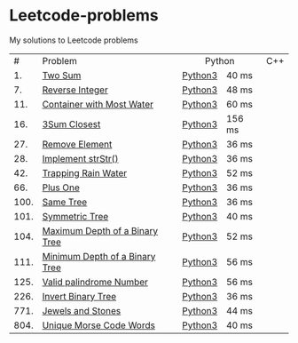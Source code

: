 # Leetcode-problems
My solutions to Leetcode problems

<table>
  <tr>
    <td>#</td>
    <td>Problem</td>
    <td colspan="2" align="center">Python</td>
    <td colspan="2" align="center">C++</td>
  </tr>
  <tr>
    <td>1. </td>
    <td><a href="https://leetcode.com/problems/two-sum/">Two Sum</a></td>
    <td><a href="https://github.com/HarshdipD/Leetcode-problems/blob/master/Python3/two-sum.py">Python3</a></td>
    <td>40 ms</td>
    <td></td>
    <td></td>
  </tr>
  <tr>
    <td>7. </td>
    <td><a href="https://leetcode.com/problems/reverse-integer/">Reverse Integer</a></td>
    <td><a href="https://github.com/HarshdipD/Leetcode-problems/blob/master/Python3/Reverse-Integer.py">Python3</a></td>
    <td>48 ms</td>
    <td></td>
    <td></td>
  </tr>
  <tr>
    <td>11. </td>
    <td><a href="https://leetcode.com/problems/container-with-most-water/">Container with Most Water</a></td>
    <td><a href="https://github.com/HarshdipD/Leetcode-problems/blob/master/Python3/Container%20with%20Most%20Water.py">Python3</a></td>
    <td>60 ms</td>
    <td></td>
    <td></td>
  </tr>
     <tr>
    <td>16. </td>
    <td><a href="https://leetcode.com/problems/3sum-closest/">3Sum Closest</a></td>
    <td><a href="https://github.com/HarshdipD/Leetcode-problems/blob/master/Python3/3Sum%20Closest">Python3</a></td>
    <td>156 ms</td>
    <td></td>
    <td></td>
  </tr>
  <tr>
    <td>27. </td>
    <td><a href="https://leetcode.com/problems/remove-element/">Remove Element</a></td>
    <td><a href="https://github.com/HarshdipD/Leetcode-problems/blob/master/Python3/Remove%20element.py">Python3</a></td>
    <td>36 ms</td>
    <td></td>
    <td></td>
  </tr>
  <tr>
    <td>28. </td>
    <td><a href="https://leetcode.com/problems/implement-strstr/">Implement strStr()</a></td>
    <td><a href="https://github.com/HarshdipD/Leetcode-problems/blob/master/Python3/Implement%20strStr().py">Python3</a></td>
    <td>36 ms</td>
    <td></td>
    <td></td>
  </tr>
  <tr>
  <tr>
    <td>42. </td>
    <td><a href="https://leetcode.com/problems/trapping-rain-water">Trapping Rain Water</a></td>
    <td><a href="https://github.com/HarshdipD/Leetcode-problems/blob/master/Python3/Trapping%20Rain%20Water.py">Python3</a></td>
    <td>52 ms</td>
    <td></td>
    <td></td>
  </tr>
    <td>66. </td>
    <td><a href="https://leetcode.com/problems/plus-one/">Plus One</a></td>
    <td><a href="https://github.com/HarshdipD/Leetcode-problems/blob/master/Python3/Plus%20One.py">Python3</a></td>
    <td>36 ms</td>
    <td></td>
    <td></td>
  </tr>
  <tr>
    <td>100. </td>
    <td><a href="https://leetcode.com/problems/same-tree/">Same Tree</a></td>
    <td><a href="https://github.com/HarshdipD/Leetcode-problems/blob/master/Python3/Same%20Tree.py">Python3</a></td>
    <td>36 ms</td>
    <td></td>
    <td></td>
  </tr>
  <tr>
    <td>101. </td>
    <td><a href="https://leetcode.com/problems/symmetric-tree/">Symmetric Tree</a></td>
    <td><a href="https://github.com/HarshdipD/Leetcode-problems/blob/master/Python3/Symmetric%20Tree.py">Python3</a></td>
    <td>40 ms</td>
    <td></td>
    <td></td>
  </tr>
  <tr>
    <td>104. </td>
    <td><a href="https://leetcode.com/problems/maximum-depth-of-binary-tree/">Maximum Depth of a Binary Tree</a></td>
    <td><a href="https://github.com/HarshdipD/Leetcode-problems/blob/master/Python3/Maximum%20Depth%20of%20a%20Binary%20Tree.py">Python3</a></td>
    <td>52 ms</td>
    <td></td>
    <td></td>
  </tr>
  <tr>
    <td>111. </td>
    <td><a href="https://leetcode.com/problems/minimum-depth-of-binary-tree/submissions/">Minimum Depth of a Binary Tree</a></td>
    <td><a href="https://github.com/HarshdipD/Leetcode-problems/blob/master/Python3/Minimum%20Depth%20of%20a%20Binary%20Tree.py">Python3</a></td>
    <td>56 ms</td>
    <td></td>
    <td></td>
  </tr>
  <tr>
    <td>125. </td>
    <td><a href="https://leetcode.com/problems/two-sum/">Valid palindrome Number</a></td>
    <td><a href="https://github.com/HarshdipD/Leetcode-problems/blob/master/Python3/Palindrome%20Number.py">Python3</a></td>
    <td>56 ms</td>
    <td></td>
    <td></td>
  </tr>
  <tr>
    <td>226. </td>
    <td><a href="https://leetcode.com/problems/invert-binary-tree/">Invert Binary Tree</a></td>
    <td><a href="https://github.com/HarshdipD/Leetcode-problems/blob/master/Python3/Invert%20Binary%20Tree.py">Python3</a></td>
    <td>36 ms</td>
    <td></td>
    <td></td>
  </tr>
  <tr>
    <td>771. </td>
    <td><a href="https://leetcode.com/problems/jewels-and-stones/">Jewels and Stones</a></td>
    <td><a href="https://github.com/HarshdipD/Leetcode-problems/blob/master/Python3/Jewels%20and%20Stones.py">Python3</a></td>
    <td>44 ms</td>
    <td></td>
    <td></td>
  </tr>
  <tr>
    <td>804. </td>
    <td><a href="https://leetcode.com/problems/unique-morse-code-words/">Unique Morse Code Words</a></td>
    <td><a href="https://github.com/HarshdipD/Leetcode-problems/blob/master/Python3/Unique%20Morse%20Code%20Words.py">Python3</a></td>
    <td>40 ms</td>
    <td></td>
    <td></td>
  </tr>
</table>
